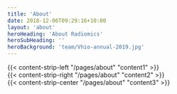 ```yaml
---
title: 'About'
date: 2018-12-06T09:29:16+10:00
layout: 'about'
heroHeading: 'About Radiomics'
heroSubHeading: ''
heroBackground: 'team/Vhio-annual-2019.jpg'
---
```


<div>
{{< content-strip-left "/pages/about" "content1" >}}
</div>
<div>
{{< content-strip-right "/pages/about" "content2" >}}
</div>
<div>
{{< content-strip-center "/pages/about" "content3" >}}
</div>
